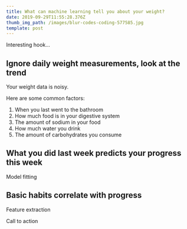 ```yaml
---
title: What can machine learning tell you about your weight?
date: 2019-09-29T11:55:28.376Z
thumb_img_path: /images/blur-codes-coding-577585.jpg
template: post
---
```

Interesting hook...

## Ignore daily weight measurements, look at the trend

Your weight data is noisy.

Here are some common factors:
1. When you last went to the bathroom
2. How much food is in your digestive system
3. The amount of sodium in your food
4. How much water you drink
5. The amount of carbohydrates you consume

## What you did last week predicts your progress this week

Model fitting

## Basic habits correlate with progress

Feature extraction

Call to action
